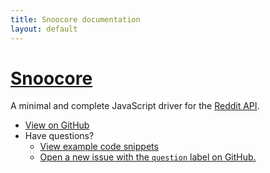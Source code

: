 ```yaml
---
title: Snoocore documentation
layout: default
---
```


# [Snoocore](https://github.com/trevorsenior/snoocore)

A minimal and complete JavaScript driver for the [Reddit API](http://www.reddit.com/dev/api).

 - [View on GitHub](https://github.com/trevorsenior/snoocore)
 - Have questions?
   - [View example code snippets](https://github.com/trevorsenior/snoocore-examples) 
   - [Open a new issue with the `question` label on GitHub.](https://github.com/trevorsenior/snoocore/issues/new)
